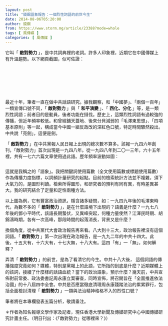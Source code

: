 ```yaml
---
layout: post
title: "錢鋼語象報告：一個烈性詞語的前世今生"
date: 2014-08-06T05:20:00
author: 錢鋼
from: https://www.storm.mg/article/23388?mode=whole
tags: [ 風傳媒 ]
categories: [ 風傳媒 ]
---
```


<article>
 <div class="article_content_inner" font="size_0" id="CMS_wrapper" itemprop="articleBody">
  <p aid="61">
   它叫「
   <strong>
    敵對勢力
   </strong>
   」，是中共詞典裡的老詞。許多人印象裡，近期它在中國傳媒上有升溫趨勢。以下網頁截圖，似可佐證：
  </p>
  <div class="article_ads_p_wrapper">
   <div class="article_ads dfp1 storm_ad_placeholder">
    <div class="article_ads_inner" data-ad_name="storm_adx_high_price" id="div-article-gpt-ad-1500890888525-5">
    </div>
   </div>
   <p aid="62">
    <img alt="" src="https://image.opencms.storm.mg/export/sites/stormmedia/upload/images/review/20140801.png"/>
   </p>
  </div>
  <p aid="63">
   <img alt="" src="https://image.opencms.storm.mg/export/sites/stormmedia/upload/images/review/1-2.png"/>
  </p>
  <p aid="64">
   <br/>
  </p>
  <div class="article_ads_p_wrapper">
   <div class="article_ads dfp2 storm_ad_placeholder">
    <div class="article_ads_inner" data-ad_name="storm_content_M5_336280" id="div-article-gpt-ad-1500890888515-6">
    </div>
   </div>
   <p aid="65">
    <img alt="" src="https://image.opencms.storm.mg/export/sites/stormmedia/upload/images/review/1-3.png"/>
    <br/>
   </p>
  </div>
  <p aid="66">
   <br/>
  </p>
  <p aid="67">
   最近十年，筆者一直在做中共話語研究。據我觀察，和「中國夢」、「兩個一百年」一類宣傳口號不同，「
   <strong>
    敵對勢力
   </strong>
   」與「
   <strong>
    和平演變
   </strong>
   」、「
   <strong>
    西化、分化
   </strong>
   」等，是一類烈性詞語；前者目的是動員，後者功能在撻伐。歷史上，這類烈性詞語有過較強的傳播，但近年頻率較低。和曾經鋪天蓋地、後來分貝減弱的「毛澤東思想」、「四項基本原則」等一起，構成當今中國一組反政改的深紅色口號，特定時間驟然殺出。中共說「亮劍」，這便是劍。
  </p>
  <div class="article_ads_p_wrapper">
   <div class="article_ads storm_ad_placeholder">
    <div class="article_ads_inner" data-ad_name="storm_content_M_300250_ppap" id="div-article-gpt-ad-1514451809485-0">
    </div>
   </div>
   <p aid="68">
    「
    <strong>
     敵對勢力
    </strong>
    」在中共黨報人民日報上出現的總次數不算多。該報一九四六年創刊，「敵對勢力」首次出現是一九四八年。從一九四八年到二〇一三年，六十五年裡，共有一七六六篇文章使用過此語。歷年頻率波動如圖：
   </p>
  </div>
  <p aid="69">
   <img alt="" src="https://image.opencms.storm.mg/export/sites/stormmedia/upload/images/review/1-4-1.jpg"/>
  </p>
  <p aid="70">
   這就是我稱之的「語象」。我把關鍵詞使用篇數（全文使用篇數或標題使用篇數）作為傳播力度指標，以詞頻計量研究的起點。目前的檢索統計方法並不複雜，須下大氣力的，是圖形判讀。檢索所得圖形，和研究者的預判有同有異，有時差異甚大。我的研究結合了定量和定性兩種方法。
  </p>
  <p aid="71">
   以上圖為例，它有豐富政治資訊，隱含諸多疑問，如：一九四九年後的毛澤東時代，為數不多的「
   <strong>
    敵對勢力
   </strong>
   」，是在什麼語境下出現的？語義是什麼？一九七八年後的鄧小平時代，該語長期蟄伏，又異峰突起，何種力量使然？江澤民時期、胡錦濤時期，各有一次高峰，那段時間的起落消長，背景又是什麼？
  </p>
  <p aid="72">
   換個角度，從中共黨代大會政治報告再來看。八大到十三大，政治報告裡沒有這個詞語。「
   <strong>
    敵對勢力
   </strong>
   」第一次出現在政治報告，是一九九二年的中共十四大。此後，十五大有，十六大有，十七大無，十八大有。這四「有」一「無」，如何解釋？
  </p>
  <p aid="73">
   弄清「
   <strong>
    敵對勢力
   </strong>
   」的前世，是為了看清它的今生。中共十八大後， 這個詞語的傳播強度究竟如何？媒體，特別是黨報上的此語，它所指的到底是什麼？近期媒體上的該詞，接續了什麼樣的話語血統？當下的政治語象，預示什麼？幾天前，中共宣佈對前常委、政法委書記周永康立案審查，同時宣佈，將召開旨在「全面推進依法治國」的十八屆四中全會。中共是否應當徹底清理周永康踐踏法治的累累罪行，包括全面檢討清理「
   <strong>
    敵對勢力
   </strong>
   」一類與法治精神格格不入的烈性口號？
  </p>
  <p aid="74">
   筆者將在本專欄發表五篇分析，敬請垂注。
  </p>
  <p aid="75">
   ＊作者為知名報導文學作家及記者，現任香港大學新聞及傳媒研究中心中國傳媒研究計畫主任。（明日刊出：《「敵對勢力」從哪裡來？》）
  </p>
 </div>
</article>

